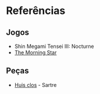 # Referências

## Jogos
- Shin Megami Tensei III: Nocturne
- [The Morning Star](https://earlronove.itch.io/the-morning-star)


## Peças
- [Huis clos](https://pt.wikipedia.org/wiki/Huis_clos) - Sartre
